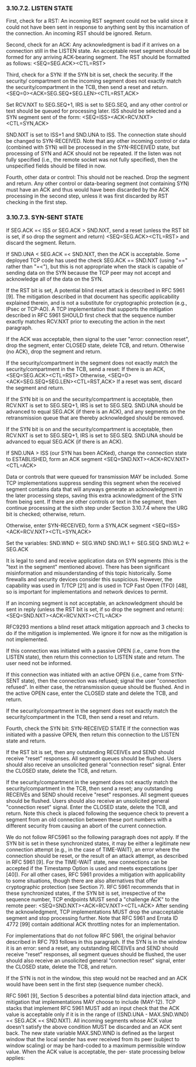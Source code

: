 ### 3.10.7.2.  LISTEN STATE
First, check for a RST:
An incoming RST segment could not be valid since it could not
have been sent in response to anything sent by this incarnation
of the connection.  An incoming RST should be ignored.  Return.

Second, check for an ACK:
Any acknowledgment is bad if it arrives on a connection still
in the LISTEN state.  An acceptable reset segment should be
formed for any arriving ACK-bearing segment.  The RST should be
formatted as follows:
    <SEQ=SEG.ACK><CTL=RST>

Third, check for a SYN:
If the SYN bit is set, check the security.  If the security/
compartment on the incoming segment does not exactly match the
security/compartment in the TCB, then send a reset and return.
    <SEQ=0><ACK=SEG.SEQ+SEG.LEN><CTL=RST,ACK>

Set RCV.NXT to SEG.SEQ+1, IRS is set to SEG.SEQ, and any other
control or text should be queued for processing later.  ISS
should be selected and a SYN segment sent of the form:
    <SEQ=ISS><ACK=RCV.NXT><CTL=SYN,ACK>

SND.NXT is set to ISS+1 and SND.UNA to ISS.  The connection
state should be changed to SYN-RECEIVED.  Note that any other
incoming control or data (combined with SYN) will be processed
in the SYN-RECEIVED state, but processing of SYN and ACK should
not be repeated.  If the listen was not fully specified (i.e.,
the remote socket was not fully specified), then the
unspecified fields should be filled in now.

Fourth, other data or control:
This should not be reached.  Drop the segment and return.  Any
other control or data-bearing segment (not containing SYN) must
have an ACK and thus would have been discarded by the ACK
processing in the second step, unless it was first discarded by
RST checking in the first step.

### 3.10.7.3.  SYN-SENT STATE
If SEG.ACK =< ISS or SEG.ACK > SND.NXT, send a reset (unless
the RST bit is set, if so drop the segment and return)
   <SEQ=SEG.ACK><CTL=RST>
and discard the segment.  Return.

If SND.UNA < SEG.ACK =< SND.NXT, then the ACK is acceptable.
Some deployed TCP code has used the check SEG.ACK == SND.NXT
(using "==" rather than "=<"), but this is not appropriate
when the stack is capable of sending data on the SYN because
the TCP peer may not accept and acknowledge all of the data
on the SYN.

If the RST bit is set,
A potential blind reset attack is described in RFC 5961 [9].
The mitigation described in that document has specific
applicability explained therein, and is not a substitute for
cryptographic protection (e.g., IPsec or TCP-AO).  A TCP
implementation that supports the mitigation described in RFC
5961 SHOULD first check that the sequence number exactly
matches RCV.NXT prior to executing the action in the next
paragraph.


If the ACK was acceptable, then signal to the user "error:
connection reset", drop the segment, enter CLOSED state,
delete TCB, and return.  Otherwise (no ACK), drop the
segment and return.

If the security/compartment in the segment does not exactly
match the security/compartment in the TCB, send a reset:
If there is an ACK,
<SEQ=SEG.ACK><CTL=RST>
Otherwise,
<SEQ=0><ACK=SEG.SEQ+SEG.LEN><CTL=RST,ACK>
If a reset was sent, discard the segment and return.

If the SYN bit is on and the security/compartment is
acceptable, then RCV.NXT is set to SEG.SEQ+1, IRS is set to
SEG.SEQ.  SND.UNA should be advanced to equal SEG.ACK (if there
is an ACK), and any segments on the retransmission queue that
are thereby acknowledged should be removed.

If the SYN bit is on and the security/compartment is
acceptable, then RCV.NXT is set to SEG.SEQ+1, IRS is set to
SEG.SEQ.  SND.UNA should be advanced to equal SEG.ACK (if there
is an ACK).

If SND.UNA > ISS (our SYN has been ACKed), change the
connection state to ESTABLISHED, form an ACK segment
<SEQ=SND.NXT><ACK=RCV.NXT><CTL=ACK>

Data or controls that were queued for
transmission MAY be included.  Some TCP implementations
suppress sending this segment when the received segment
contains data that will anyways generate an acknowledgment in
the later processing steps, saving this extra acknowledgment of
the SYN from being sent.  If there are other controls or text
in the segment, then continue processing at the sixth step
under Section 3.10.7.4 where the URG bit is checked; otherwise,
return.

Otherwise, enter SYN-RECEIVED, form a SYN,ACK segment
<SEQ=ISS><ACK=RCV.NXT><CTL=SYN,ACK>

Set the variables:
SND.WND <- SEG.WND
SND.WL1 <- SEG.SEQ
SND.WL2 <- SEG.ACK

It is legal to send and receive application data on
SYN segments (this is the "text in the segment" mentioned
above).  There has been significant misinformation and
misunderstanding of this topic historically.  Some firewalls
and security devices consider this suspicious.  However, the
capability was used in T/TCP [21] and is used in TCP Fast Open
(TFO) [48], so is important for implementations and network
devices to permit.

If an incoming segment is not acceptable, an acknowledgment
should be sent in reply (unless the RST bit is set, if so
drop the segment and return):
<SEQ=SND.NXT><ACK=RCV.NXT><CTL=ACK>

RFC9293 mentions a blind reset attack mitigation approach and 3 checks to do
if the mitigation is implemented. We ignore it for now as the mitigation is not
implemented.

If this connection was initiated with a passive OPEN
(i.e., came from the LISTEN state), then return this
connection to LISTEN state and return.  The user need not
be informed.

If this connection was initiated with an
active OPEN (i.e., came from SYN-SENT state), then the
connection was refused; signal the user "connection
refused".  In either case, the retransmission queue
should be flushed.  And in the active OPEN case, enter
the CLOSED state and delete the TCB, and return.

If the security/compartment in the segment does not exactly
match the security/compartment in the TCB, then send a reset
and return.

Fourth, check the SYN bit:
 SYN-RECEIVED STATE
 If the connection was initiated with a passive OPEN, then
 return this connection to the LISTEN state and return.

If the RST bit is set, then any outstanding RECEIVEs and
SEND should receive "reset" responses.  All segment queues
should be flushed.  Users should also receive an unsolicited
general "connection reset" signal.  Enter the CLOSED state,
delete the TCB, and return.

If the security/compartment in the segment does not exactly
match the security/compartment in the TCB, then send a
reset; any outstanding RECEIVEs and SEND should receive
"reset" responses.  All segment queues should be flushed.
Users should also receive an unsolicited general "connection
reset" signal.  Enter the CLOSED state, delete the TCB, and
return.
Note this check is placed following the sequence check to
prevent a segment from an old connection between these port
numbers with a different security from causing an abort of the
current connection.

We do not follow RFC5961 so the following paragraph does not apply.
If the SYN bit is set in these synchronized states, it may
be either a legitimate new connection attempt (e.g., in the
case of TIME-WAIT), an error where the connection should be
reset, or the result of an attack attempt, as described in
RFC 5961 [9].  For the TIME-WAIT state, new connections can
be accepted if the Timestamp Option is used and meets
expectations (per [40]).  For all other cases, RFC 5961
provides a mitigation with applicability to some situations,
though there are also alternatives that offer cryptographic
protection (see Section 7).  RFC 5961 recommends that in
these synchronized states, if the SYN bit is set,
irrespective of the sequence number, TCP endpoints MUST send
a "challenge ACK" to the remote peer:
<SEQ=SND.NXT><ACK=RCV.NXT><CTL=ACK>
After sending the acknowledgment, TCP implementations MUST
drop the unacceptable segment and stop processing further.
Note that RFC 5961 and Errata ID 4772 [99] contain
additional ACK throttling notes for an implementation.

For implementations that do not follow RFC 5961, the
original behavior described in RFC 793 follows in this
paragraph.  If the SYN is in the window it is an error: send
a reset, any outstanding RECEIVEs and SEND should receive
"reset" responses, all segment queues should be flushed, the
user should also receive an unsolicited general "connection
reset" signal, enter the CLOSED state, delete the TCB, and
return.

If the SYN is not in the window, this step would not be
reached and an ACK would have been sent in the first step
(sequence number check).

RFC 5961 [9], Section 5 describes a potential blind data
injection attack, and mitigation that implementations MAY
choose to include (MAY-12).  TCP stacks that implement RFC
5961 MUST add an input check that the ACK value is
acceptable only if it is in the range of ((SND.UNA -
MAX.SND.WND) =< SEG.ACK =< SND.NXT).  All incoming segments
whose ACK value doesn't satisfy the above condition MUST be
discarded and an ACK sent back.  The new state variable
MAX.SND.WND is defined as the largest window that the local
sender has ever received from its peer (subject to window
scaling) or may be hard-coded to a maximum permissible
window value.  When the ACK value is acceptable, the per-
state processing below applies:


